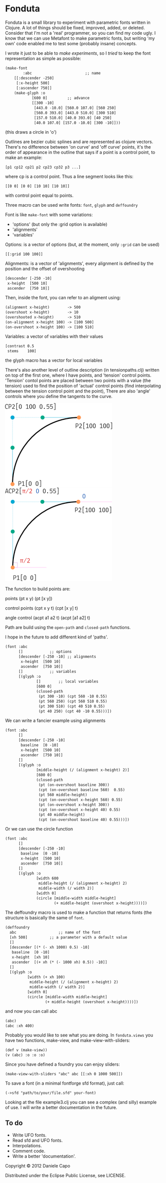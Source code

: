 # Fonduta

Fonduta is a small library to experiment with parametric fonts written in Clojure. A lot of things should be fixed, improved, added, or deleted. Consider that I'm not a 'real' programmer, so you can find my code ugly. I know that we can use Metafont to make parametric fonts, but writing 'my own' code enabled me to test some (probably insane) concepts.

I wrote it just to be able to *make experiments*, so I *tried* to keep the font representation as simple as possible:

	(make-font 
	        :abc                        ;; name
		[[:descender -250]
		 [:x-height 500]
		 [:ascender 750]]
		(make-glyph :o
			    [600 0]         ;; advance 
			    [[300 -10]
			     [443.0 -10.0] [560.0 107.0] [560 250]
			     [560.0 393.0] [443.0 510.0] [300 510]
			     [157.0 510.0] [40.0 393.0] [40 250]
			     [40.0 107.0] [157.0 -10.0] [300 -10]]))

(this draws a circle in 'o')

Outlines are bezier cubic splines and are represented as clojure vectors. There's no difference between 'on curve' and 'off curve' points, it's the order of appearance in the outline that says if a point is a control point, to make an example:

	[p1 cp12 cp21 p2 cp23 cp32 p3 ...]

where cp is a control point. Thus a line segment looks like this:

	[[0 0] [0 0] [10 10] [10 10]]

with control point equal to points.

Three macro can be used write fonts: `font`, `glyph` and `deffoundry`

Font is like `make-font` with some variations:

* 'options' (but only the :grid option is available)
* 'alignments'
* 'variables'

Options: is a vector of options (but, at the moment, only `:grid` can be used)

	[[:grid 100 100]]

Alignments: is a vector of 'alignments', every alignment is defined by the position and the offset of overshooting

	[descender [-250 -10]
	 x-height  [500 10]
	 ascender  [750 10]]
	
Then, inside the font, you can refer to an aligment using:

	(alignment x-height)        -> 500
	(overshoot x-height)        -> 10
	(overshooted x-height)      -> 510
	(on-alignment x-height 100) -> [100 500]
	(on-overshoot x-height 100) -> [100 510]

Variables: a vector of variables with their values

	[contrast 0.5
	 stems    100]

the glyph macro has a vector for local variables

There's also another level of outline description (in tensionpaths.clj) written on top of the first one, where I have points, and 'tension' control points.
'Tension' contol points are placed between two points with a value (the tension) used to find the position of 'actual' control points (find interpolating between the tension control point and the point), There are also 'angle' controls where you define the tangents to the curve.

<img src="https://github.com/danielecapo/fonduta/raw/master/images/path.png" alt="control point" />
<img src="https://github.com/danielecapo/fonduta/raw/master/images/angle-path.png" alt="angle control point" />

The function to build points are:

points
	(pt x y)
	(pt [x y])

control points
	(cpt x y t)
	(cpt [x y] t)

angle control
	(acpt a1 a2 t)
	(acpt [a1 a2] t)


Path are build using the `open-path` and `closed-path` functions.

I hope in the future to add different kind of 'paths'.

	(font :abc 
	      []			;; options
	      [descender [-250 -10]	;; alignments
	       x-height  [500 10]
	       ascender  [750 10]]
	      []			;; variables
	      [(glyph :o
	              []		;; local variables
	              [600 0] 
	              (closed-path
	               (pt 300 -10) (cpt 560 -10 0.55)
	               (pt 560 250) (cpt 560 510 0.55)
	               (pt 300 510) (cpt 40 510 0.55)
	               (pt 40 250) (cpt 40 -10 0.55)))])

We can write a fancier example using alignments

	(font :abc 
	      [] 
	      [descender [-250 -10]
	       baseline  [0 -10]
	       x-height  [500 10]
	       ascender  [750 10]]
	      [] 
	      [(glyph :o
	              [middle-height (/ (alignment x-height) 2)]
	              [600 0] 
	              (closed-path
	               (pt (on-overshoot baseline 300))
	               (cpt (on-overshoot baseline 560)  0.55)
	               (pt 560 middle-height)
	               (cpt (on-overshoot x-height 560) 0.55)
	               (pt (on-overshoot x-height 300))
	               (cpt (on-overshoot x-height 40) 0.55)
	               (pt 40 middle-height)
	               (cpt (on-overshoot baseline 40) 0.55)))])

Or we can use the circle function

	(font :abc 
	      [] 
	      [descender [-250 -10]
	       baseline  [0 -10]
	       x-height  [500 10]
	       ascender  [750 10]]
	      [] 
	      [(glyph :o
	              [width 600
	               middle-height (/ (alignment x-height) 2)
	               middle-width (/ width 2)]
	              [width 0] 
	              (circle [middle-width middle-height]
	                      (+ middle-height (overshoot x-height))))])

The deffoundry macro is used to make a function that returns fonts (the structure is basically the same of `font`.

	(deffoundry 
	  abc                   ;; name of the font
	  [xh 500]	        ;; a parameter with a default value
	  []
	  [descender [(* (- xh 1000) 0.5) -10]
	   baseline  [0 -10]
	   x-height  [xh 10]
	   ascender  [(+ xh (* (- 1000 xh) 0.5)) -10]]
	  []
	  [(glyph :o
	          [width (+ xh 100)
	           middle-height (/ (alignment x-height) 2)
	           middle-width (/ width 2)]
	          [width 0]
	          (circle [middle-width middle-height]
	                  (+ middle-height (overshoot x-height))))])


and now you can call abc

	(abc)
	(abc :xh 400)

Probably you would like to see what you are doing. In `fonduta.views` you have two functions, make-view, and make-view-with-sliders:

	(def v (make-view))
	(v (abc) :o :o :o)

Since you have defined a foundry you can enjoy sliders:

	(make-view-with-sliders "abc" abc [[:xh 0 1000 500]])

To save a font (in a minimal fontforge sfd format), just call:

	(->sfd "path/to/your/file.sfd" your-font)

Looking at the file example3.clj you can see a complex (and silly) example of use.
I will write a better documentation in the future.


## To do

* Write UFO fonts.
* Read sfd and UFO fonts.
* Interpolations.
* Comment code.
* Write a better 'documentation'.

Copyright © 2012 Daniele Capo

Distributed under the Eclipse Public License, see LICENSE.

